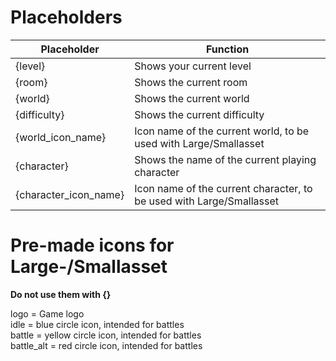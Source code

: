 # Placeholders
|Placeholder|Function|
|--|--|
|{level}|Shows your current level|
|{room}|Shows the current room|
|{world}|Shows the current world|
|{difficulty}|Shows the current difficulty|
|{world_icon_name}|Icon name of the current world, to be used with Large/Smallasset|
|{character}|Shows the name of the current playing character|
|{character_icon_name}|Icon name of the current character, to be used with Large/Smallasset|

# Pre-made icons for Large-/Smallasset
**Do not use them with {}**    

logo = Game logo  
idle = blue circle icon, intended for battles  
battle = yellow circle icon, intended for battles  
battle_alt = red circle icon, intended for battles  